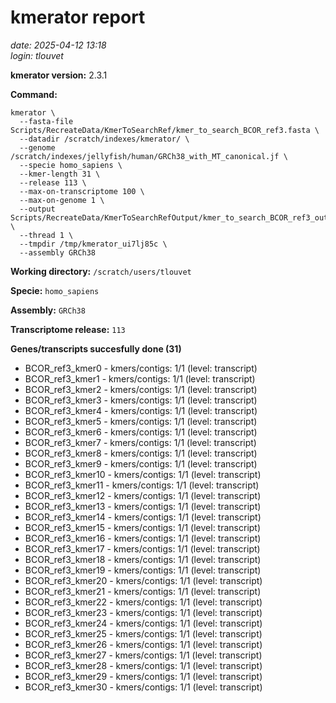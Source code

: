 # kmerator report
*date: 2025-04-12 13:18*  
*login: tlouvet*

**kmerator version:** 2.3.1

**Command:**

```
kmerator \
  --fasta-file Scripts/RecreateData/KmerToSearchRef/kmer_to_search_BCOR_ref3.fasta \
  --datadir /scratch/indexes/kmerator/ \
  --genome /scratch/indexes/jellyfish/human/GRCh38_with_MT_canonical.jf \
  --specie homo_sapiens \
  --kmer-length 31 \
  --release 113 \
  --max-on-transcriptome 100 \
  --max-on-genome 1 \
  --output Scripts/RecreateData/KmerToSearchRefOutput/kmer_to_search_BCOR_ref3_output \
  --thread 1 \
  --tmpdir /tmp/kmerator_ui7lj85c \
  --assembly GRCh38
```

**Working directory:** `/scratch/users/tlouvet`

**Specie:** `homo_sapiens`

**Assembly:** `GRCh38`

**Transcriptome release:** `113`

**Genes/transcripts succesfully done (31)**

- BCOR_ref3_kmer0 - kmers/contigs: 1/1 (level: transcript)
- BCOR_ref3_kmer1 - kmers/contigs: 1/1 (level: transcript)
- BCOR_ref3_kmer2 - kmers/contigs: 1/1 (level: transcript)
- BCOR_ref3_kmer3 - kmers/contigs: 1/1 (level: transcript)
- BCOR_ref3_kmer4 - kmers/contigs: 1/1 (level: transcript)
- BCOR_ref3_kmer5 - kmers/contigs: 1/1 (level: transcript)
- BCOR_ref3_kmer6 - kmers/contigs: 1/1 (level: transcript)
- BCOR_ref3_kmer7 - kmers/contigs: 1/1 (level: transcript)
- BCOR_ref3_kmer8 - kmers/contigs: 1/1 (level: transcript)
- BCOR_ref3_kmer9 - kmers/contigs: 1/1 (level: transcript)
- BCOR_ref3_kmer10 - kmers/contigs: 1/1 (level: transcript)
- BCOR_ref3_kmer11 - kmers/contigs: 1/1 (level: transcript)
- BCOR_ref3_kmer12 - kmers/contigs: 1/1 (level: transcript)
- BCOR_ref3_kmer13 - kmers/contigs: 1/1 (level: transcript)
- BCOR_ref3_kmer14 - kmers/contigs: 1/1 (level: transcript)
- BCOR_ref3_kmer15 - kmers/contigs: 1/1 (level: transcript)
- BCOR_ref3_kmer16 - kmers/contigs: 1/1 (level: transcript)
- BCOR_ref3_kmer17 - kmers/contigs: 1/1 (level: transcript)
- BCOR_ref3_kmer18 - kmers/contigs: 1/1 (level: transcript)
- BCOR_ref3_kmer19 - kmers/contigs: 1/1 (level: transcript)
- BCOR_ref3_kmer20 - kmers/contigs: 1/1 (level: transcript)
- BCOR_ref3_kmer21 - kmers/contigs: 1/1 (level: transcript)
- BCOR_ref3_kmer22 - kmers/contigs: 1/1 (level: transcript)
- BCOR_ref3_kmer23 - kmers/contigs: 1/1 (level: transcript)
- BCOR_ref3_kmer24 - kmers/contigs: 1/1 (level: transcript)
- BCOR_ref3_kmer25 - kmers/contigs: 1/1 (level: transcript)
- BCOR_ref3_kmer26 - kmers/contigs: 1/1 (level: transcript)
- BCOR_ref3_kmer27 - kmers/contigs: 1/1 (level: transcript)
- BCOR_ref3_kmer28 - kmers/contigs: 1/1 (level: transcript)
- BCOR_ref3_kmer29 - kmers/contigs: 1/1 (level: transcript)
- BCOR_ref3_kmer30 - kmers/contigs: 1/1 (level: transcript)
